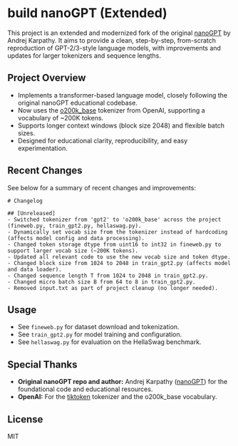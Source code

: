 # build nanoGPT (Extended)

This project is an extended and modernized fork of the original [nanoGPT](https://github.com/karpathy/nanoGPT/tree/master) by Andrej Karpathy. It aims to provide a clean, step-by-step, from-scratch reproduction of GPT-2/3-style language models, with improvements and updates for larger tokenizers and sequence lengths.

## Project Overview

- Implements a transformer-based language model, closely following the original nanoGPT educational codebase.
- Now uses the [o200k_base](https://github.com/openai/tiktoken) tokenizer from OpenAI, supporting a vocabulary of ~200K tokens.
- Supports longer context windows (block size 2048) and flexible batch sizes.
- Designed for educational clarity, reproducibility, and easy experimentation.

## Recent Changes

See below for a summary of recent changes and improvements:

```
# Changelog

## [Unreleased]
- Switched tokenizer from 'gpt2' to 'o200k_base' across the project (fineweb.py, train_gpt2.py, hellaswag.py).
- Dynamically set vocab size from the tokenizer instead of hardcoding (affects model config and data processing).
- Changed token storage dtype from uint16 to int32 in fineweb.py to support larger vocab size (~200K tokens).
- Updated all relevant code to use the new vocab size and token dtype.
- Changed block size from 1024 to 2048 in train_gpt2.py (affects model and data loader).
- Changed sequence length T from 1024 to 2048 in train_gpt2.py.
- Changed micro batch size B from 64 to 8 in train_gpt2.py.
- Removed input.txt as part of project cleanup (no longer needed).
```

## Usage

- See `fineweb.py` for dataset download and tokenization.
- See `train_gpt2.py` for model training and configuration.
- See `hellaswag.py` for evaluation on the HellaSwag benchmark.

## Special Thanks

- **Original nanoGPT repo and author:** Andrej Karpathy ([nanoGPT](https://github.com/karpathy/nanoGPT)) for the foundational code and educational resources.
- **OpenAI:** For the [tiktoken](https://github.com/openai/tiktoken) tokenizer and the o200k_base vocabulary.

## License

MIT
